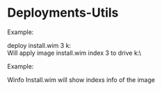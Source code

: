 # Deployments-Utils
Example:

deploy install.wim 3 k:\
Will apply image install.wim index 3 to drive k:\

Example:

Winfo Install.wim
will show indexs info of the image  
